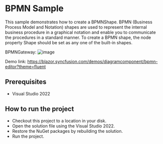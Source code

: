 # BPMN Sample

This sample demonstrates how to create a BPMNShape. BPMN (Business Process Model and Notation) shapes are used to represent the internal business procedure in a graphical notation and enable you to communicate the procedures in a standard manner. To create a BPMN shape, the node property Shape should be set as any one of the built-in shapes.

BPMNGateway:
![image](https://user-images.githubusercontent.com/77827252/215400057-9be964ae-4186-4432-a03e-c9bdaec2e11f.png)

Demo link:
https://blazor.syncfusion.com/demos/diagramcomponent/bpmn-editor?theme=fluent

## Prerequisites

* Visual Studio 2022

## How to run the project

* Checkout this project to a location in your disk.
* Open the solution file using the Visual Studio 2022.
* Restore the NuGet packages by rebuilding the solution.
* Run the project.
